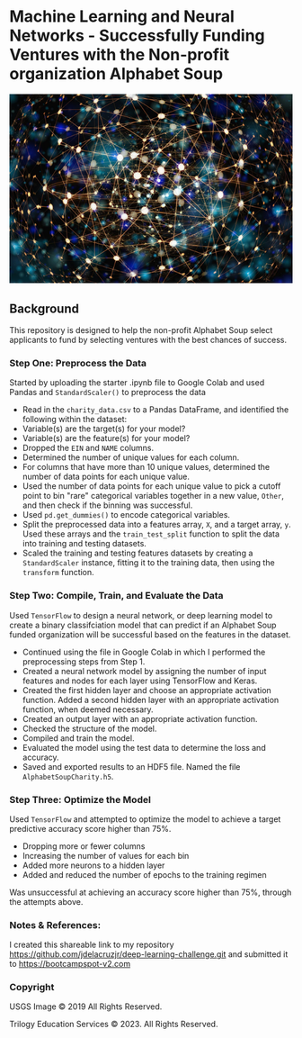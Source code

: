 # Machine Learning and Neural Networks - Successfully Funding Ventures with the Non-profit organization Alphabet Soup

![neural_network](Images/neural_network.png)
## Background

This repository is designed to help the non-profit Alphabet Soup select applicants to fund by selecting ventures with the best chances of success.

### Step One: Preprocess the Data
Started by uploading the starter .ipynb file to Google Colab and used Pandas and `StandardScaler()` to preprocess the data

* Read in the `charity_data.csv` to a Pandas DataFrame, and identified the following within the dataset:
* Variable(s) are the target(s) for your model?
* Variable(s) are the feature(s) for your model?
* Dropped the `EIN` and `NAME` columns.
* Determined the number of unique values for each column.
* For columns that have more than 10 unique values, determined the number of data points for each unique value.
* Used the number of data points for each unique value to pick a cutoff point to bin "rare" categorical variables together in a new value, `Other`, and then check if the binning was successful.
* Used `pd.get_dummies()` to encode categorical variables.
* Split the preprocessed data into a features array, `X`, and a target array, `y`. Used these arrays and the `train_test_split` function to split the data into training and testing datasets.
* Scaled the training and testing features datasets by creating a `StandardScaler` instance, fitting it to the training data, then using the `transform` function.

### Step Two: Compile, Train, and Evaluate the Data
Used `TensorFlow` to design a neural network, or deep learning model to create a binary classifciation model that can predict if an Alphabet Soup funded organization will be successful based on the features in the dataset.

* Continued using the file in Google Colab in which I performed the preprocessing steps from Step 1.
* Created a neural network model by assigning the number of input features and nodes for each layer using TensorFlow and Keras.
* Created the first hidden layer and choose an appropriate activation function. Added a second hidden layer with an appropriate activation function, when deemed necessary.
* Created an output layer with an appropriate activation function.
* Checked the structure of the model.
* Compiled and train the model.
* Evaluated the model using the test data to determine the loss and accuracy.
* Saved and exported results to an HDF5 file. Named the file `AlphabetSoupCharity.h5`.
### Step Three: Optimize the Model
Used `TensorFlow` and attempted to optimize the model to achieve a target predictive accuracy score higher than 75%.

* Dropping more or fewer columns
* Increasing the number of values for each bin
* Added more neurons to a hidden layer
* Added and reduced the number of epochs to the training regimen

Was unsuccessful at achieving an accuracy score higher than 75%, through the attempts above.
### Notes & References:

  I created this shareable link to my repository <https://github.com/jdelacruzjr/deep-learning-challenge.git> and submitted it to <https://bootcampspot-v2.com>
### Copyright

USGS Image © 2019 All Rights Reserved.

Trilogy Education Services © 2023. All Rights Reserved.